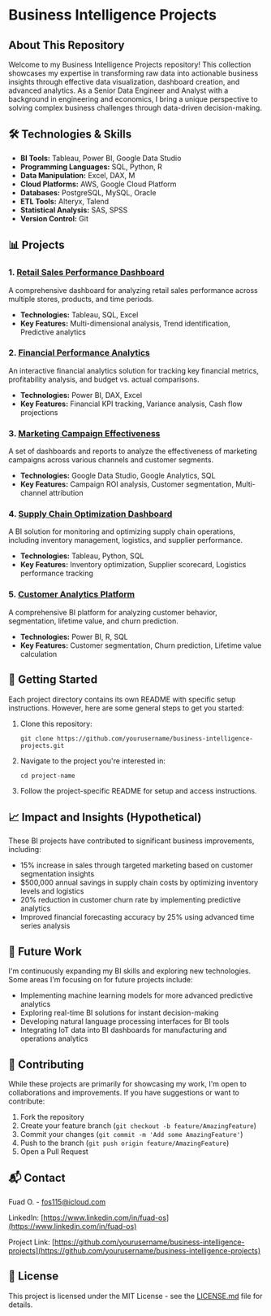 # Business Intelligence Projects

## About This Repository

Welcome to my Business Intelligence Projects repository! This collection showcases my expertise in transforming raw data into actionable business insights through effective data visualization, dashboard creation, and advanced analytics. As a Senior Data Engineer and Analyst with a background in engineering and economics, I bring a unique perspective to solving complex business challenges through data-driven decision-making.

## 🛠 Technologies & Skills

- **BI Tools:** Tableau, Power BI, Google Data Studio
- **Programming Languages:** SQL, Python, R
- **Data Manipulation:** Excel, DAX, M
- **Cloud Platforms:** AWS, Google Cloud Platform
- **Databases:** PostgreSQL, MySQL, Oracle
- **ETL Tools:** Alteryx, Talend
- **Statistical Analysis:** SAS, SPSS
- **Version Control:** Git

## 📊 Projects

### 1. [Retail Sales Performance Dashboard](./retail-sales-dashboard)
A comprehensive dashboard for analyzing retail sales performance across multiple stores, products, and time periods.
- **Technologies:** Tableau, SQL, Excel
- **Key Features:** Multi-dimensional analysis, Trend identification, Predictive analytics

### 2. [Financial Performance Analytics](./financial-analytics)
An interactive financial analytics solution for tracking key financial metrics, profitability analysis, and budget vs. actual comparisons.
- **Technologies:** Power BI, DAX, Excel
- **Key Features:** Financial KPI tracking, Variance analysis, Cash flow projections

### 3. [Marketing Campaign Effectiveness](./marketing-campaign-effectiveness)
A set of dashboards and reports to analyze the effectiveness of marketing campaigns across various channels and customer segments.
- **Technologies:** Google Data Studio, Google Analytics, SQL
- **Key Features:** Campaign ROI analysis, Customer segmentation, Multi-channel attribution

### 4. [Supply Chain Optimization Dashboard](./supply-chain-dashboard)
A BI solution for monitoring and optimizing supply chain operations, including inventory management, logistics, and supplier performance.
- **Technologies:** Tableau, Python, SQL
- **Key Features:** Inventory optimization, Supplier scorecard, Logistics performance tracking

### 5. [Customer Analytics Platform](./customer-analytics-platform)
A comprehensive BI platform for analyzing customer behavior, segmentation, lifetime value, and churn prediction.
- **Technologies:** Power BI, R, SQL
- **Key Features:** Customer segmentation, Churn prediction, Lifetime value calculation

## 🚀 Getting Started

Each project directory contains its own README with specific setup instructions. However, here are some general steps to get you started:

1. Clone this repository:
   ```
   git clone https://github.com/yourusername/business-intelligence-projects.git
   ```
2. Navigate to the project you're interested in:
   ```
   cd project-name
   ```
3. Follow the project-specific README for setup and access instructions.

## 📈 Impact and Insights (Hypothetical)

These BI projects have contributed to significant business improvements, including:

- 15% increase in sales through targeted marketing based on customer segmentation insights
- $500,000 annual savings in supply chain costs by optimizing inventory levels and logistics
- 20% reduction in customer churn rate by implementing predictive analytics
- Improved financial forecasting accuracy by 25% using advanced time series analysis

## 🔮 Future Work

I'm continuously expanding my BI skills and exploring new technologies. Some areas I'm focusing on for future projects include:

- Implementing machine learning models for more advanced predictive analytics
- Exploring real-time BI solutions for instant decision-making
- Developing natural language processing interfaces for BI tools
- Integrating IoT data into BI dashboards for manufacturing and operations analytics

## 🤝 Contributing

While these projects are primarily for showcasing my work, I'm open to collaborations and improvements. If you have suggestions or want to contribute:

1. Fork the repository
2. Create your feature branch (`git checkout -b feature/AmazingFeature`)
3. Commit your changes (`git commit -m 'Add some AmazingFeature'`)
4. Push to the branch (`git push origin feature/AmazingFeature`)
5. Open a Pull Request

## 📬 Contact

Fuad O. - [fos115@icloud.com](mailto:fos115@icloud.com)

LinkedIn: [https://www.linkedin.com/in/fuad-os](https://www.linkedin.com/in/fuad-os)

Project Link: [https://github.com/yourusername/business-intelligence-projects](https://github.com/yourusername/business-intelligence-projects)

## 📜 License

This project is licensed under the MIT License - see the [LICENSE.md](LICENSE.md) file for details.
